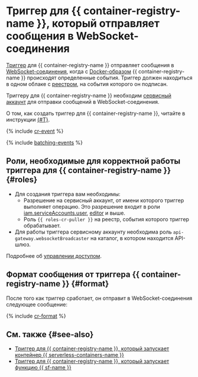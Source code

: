 # Триггер для {{ container-registry-name }}, который отправляет сообщения в WebSocket-соединения

[Триггер](../trigger/) для {{ container-registry-name }} отправляет сообщения в [WebSocket-соединения](../extensions/websocket.md), когда с [Docker-образом](../../../container-registry/concepts/docker-image.md) {{ container-registry-name }} происходят определенные события. Триггер должен находиться в одном облаке с [реестром](../../../container-registry/concepts/registry.md), на события которого он подписан.

Триггеру для {{ container-registry-name }} необходим [сервисный аккаунт](../../../iam/concepts/users/service-accounts.md) для отправки сообщений в WebSocket-соединения.

О том, как создать триггер для {{ container-registry-name }}, читайте в инструкции [{#T}](../../operations/trigger/cr-trigger-create.md).

{% include [cr-event](../../../_includes/functions/cr-event.md) %}

{% include [batching-events](../../../_includes/api-gateway/batching-events.md) %}

## Роли, необходимые для корректной работы триггера для {{ container-registry-name }} {#roles}

* Для создания триггера вам необходимы:
    * Разрешение на сервисный аккаунт, от имени которого триггер выполняет операцию. Это разрешение входит в роли [iam.serviceAccounts.user](../../../iam/security/index.md#iam-serviceAccounts-user), [editor](../../../iam/roles-reference.md#editor) и выше.
    * Роль `{{ roles-cr-puller }}` на реестр, события которого триггер обрабатывает.
* Для работы триггера сервисному аккаунту необходима роль `api-gateway.websocketBroadcaster` на каталог, в котором находится API-шлюз.

Подробнее об [управлении доступом](../../security/index.md).

## Формат сообщения от триггера {{ container-registry-name }} {#format}

После того как триггер сработает, он отправит в WebSocket-соединения следующее сообщение:

{% include [cr-format](../../../_includes/functions/cr-format.md) %}

## См. также {#see-also}

* [Триггер для {{ container-registry-name }}, который запускает контейнер {{ serverless-containers-name }}](../../../serverless-containers/concepts/trigger/cr-trigger.md)
* [Триггер для {{ container-registry-name }}, который запускает функцию {{ sf-name }}](../../../functions/concepts/trigger/cr-trigger.md)